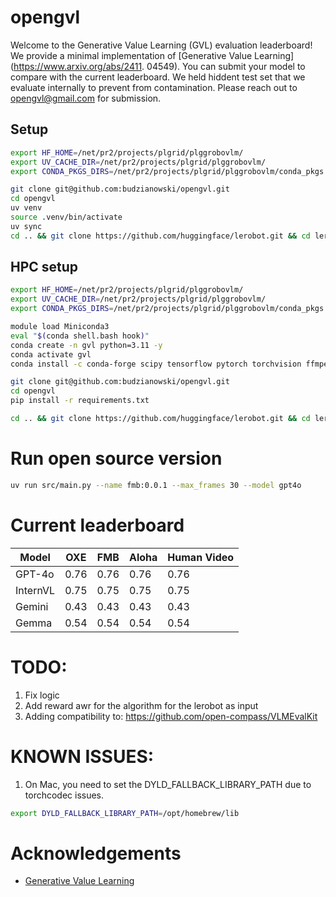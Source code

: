 # opengvl
Welcome to the Generative Value Learning (GVL) evaluation leaderboard!
We provide a minimal implementation of [Generative Value Learning](https://www.arxiv.org/abs/2411.
04549). You can submit your model to compare with the current leaderboard.
We held hiddent test set that we evaluate internally to prevent from contamination. Please reach out to opengvl@gmail.com for submission.

## Setup

```bash
export HF_HOME=/net/pr2/projects/plgrid/plggrobovlm/
export UV_CACHE_DIR=/net/pr2/projects/plgrid/plggrobovlm/
export CONDA_PKGS_DIRS=/net/pr2/projects/plgrid/plggrobovlm/conda_pkgs

git clone git@github.com:budzianowski/opengvl.git
cd opengvl
uv venv
source .venv/bin/activate
uv sync
cd .. && git clone https://github.com/huggingface/lerobot.git && cd lerobot && uv pip install -e . && cd ../opengvl
```

## HPC setup

```bash
export HF_HOME=/net/pr2/projects/plgrid/plggrobovlm/
export UV_CACHE_DIR=/net/pr2/projects/plgrid/plggrobovlm/
export CONDA_PKGS_DIRS=/net/pr2/projects/plgrid/plggrobovlm/conda_pkgs

module load Miniconda3
eval "$(conda shell.bash hook)"
conda create -n gvl python=3.11 -y
conda activate gvl
conda install -c conda-forge scipy tensorflow pytorch torchvision ffmpeg -y

git clone git@github.com:budzianowski/opengvl.git
cd opengvl
pip install -r requirements.txt

cd .. && git clone https://github.com/huggingface/lerobot.git && cd lerobot && pip install -e . && cd ../opengvl
```

# Run open source version

```bash
uv run src/main.py --name fmb:0.0.1 --max_frames 30 --model gpt4o
```

# Current leaderboard

| Model | OXE | FMB | Aloha | Human Video |
|-------|-----|-----|-----|-----|
| GPT-4o | 0.76 | 0.76 | 0.76 | 0.76 |
| InternVL | 0.75 | 0.75 | 0.75 | 0.75 |
| Gemini | 0.43 | 0.43 | 0.43 | 0.43 |
| Gemma | 0.54 | 0.54 | 0.54 | 0.54 |


# TODO:
1. Fix logic
2. Add reward awr for the algorithm for the lerobot as input
3. Adding compatibility to: https://github.com/open-compass/VLMEvalKit

# KNOWN ISSUES:
1. On Mac, you need to set the DYLD_FALLBACK_LIBRARY_PATH due to torchcodec issues.
```bash
export DYLD_FALLBACK_LIBRARY_PATH=/opt/homebrew/lib
```

# Acknowledgements
- [Generative Value Learning](https://www.arxiv.org/abs/2411.04549)